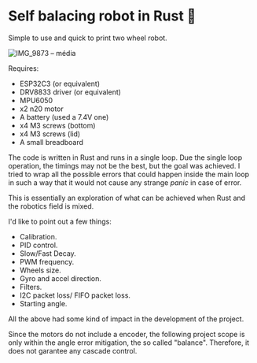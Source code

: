 # Self balacing robot in Rust 🦀

Simple to use and quick to print two wheel robot.

![IMG_9873 – média](https://github.com/user-attachments/assets/073c2572-50e8-4f28-95f0-d40f6ffb6d6e)

Requires:

* ESP32C3 (or equivalent)
* DRV8833 driver (or equivalent)
* MPU6050
* x2 n20 motor
* A battery (used a 7.4V one)
* x4 M3 screws (bottom)
* x4 M3 screws (lid)
* A small breadboard

The code is written in Rust and runs in a single loop. Due the single loop operation, the timings may not be the best, but the goal was achieved. I tried to wrap all the possible errors that could happen inside the main loop in such a way that it would not cause any strange _panic_ in case of error.

This is essentially an exploration of what can be achieved when Rust and the robotics field is mixed.

I'd like to point out a few things:

* Calibration.
* PID control.
* Slow/Fast Decay.
* PWM frequency.
* Wheels size.
* Gyro and accel direction.
* Filters.
* I2C packet loss/ FIFO packet loss.
* Starting angle.

All the above had some kind of impact in the development of the project. 

Since the motors do not include a encoder, the following project scope is only within the angle error mitigation, the so called "balance". Therefore, it does not garantee any cascade control.

